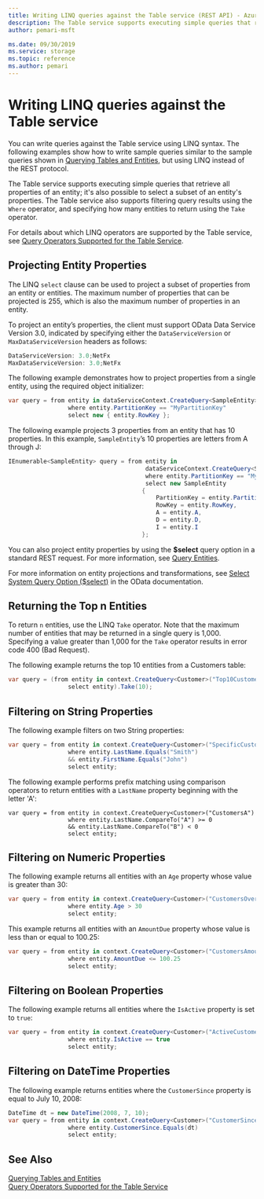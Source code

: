 ```yaml
---
title: Writing LINQ queries against the Table service (REST API) - Azure Storage
description: The Table service supports executing simple queries that retrieve all properties of an entity; it's also possible to select a subset of an entity's properties. The Table service also supports filtering query results using the `Where` operator, and specifying how many entities to return using the `Take` operator. You can write queries against the Table service using LINQ syntax.
author: pemari-msft

ms.date: 09/30/2019
ms.service: storage
ms.topic: reference
ms.author: pemari
---
```


# Writing LINQ queries against the Table service

You can write queries against the Table service using LINQ syntax. The following examples show how to write sample queries similar to the sample queries shown in [Querying Tables and Entities](Querying-Tables-and-Entities.md), but using LINQ instead of the REST protocol.  
  
The Table service supports executing simple queries that retrieve all properties of an entity; it's also possible to select a subset of an entity's properties. The Table service also supports filtering query results using the `Where` operator, and specifying how many entities to return using the `Take` operator.  
  
For details about which LINQ operators are supported by the Table service, see [Query Operators Supported for the Table Service](Query-Operators-Supported-for-the-Table-Service.md).  
  
## Projecting Entity Properties  
 The LINQ `select` clause can be used to project a subset of properties from an entity or entities. The maximum number of properties that can be projected is 255, which is also the maximum number of properties in an entity.  
  
 To project an entity’s properties, the client must support OData Data Service Version 3.0, indicated by specifying either the `DataServiceVersion` or `MaxDataServiceVersion` headers as follows:  
  
```c#  
DataServiceVersion: 3.0;NetFx  
MaxDataServiceVersion: 3.0;NetFx  
```  
  
 The following example demonstrates how to project properties from a single entity, using the required object initializer:  
  
```c#  
var query = from entity in dataServiceContext.CreateQuery<SampleEntity>(tableName)  
                 where entity.PartitionKey == "MyPartitionKey"  
                 select new { entity.RowKey };  
```  
  
 The following example projects 3 properties from an entity that has 10 properties. In this example, `SampleEntity`’s 10 properties are letters from A through J:  
  
```c#  
IEnumerable<SampleEntity> query = from entity in  
                                       dataServiceContext.CreateQuery<SampleEntity>(tableName)  
                                       where entity.PartitionKey == "MyPartitionKey"  
                                       select new SampleEntity  
                                      {  
                                          PartitionKey = entity.PartitionKey,  
                                          RowKey = entity.RowKey,  
                                          A = entity.A,  
                                          D = entity.D,  
                                          I = entity.I  
                                      };  
```  
    
 You can also project entity properties by using the **$select** query option in a standard REST request. For more information, see [Query Entities](Query-Entities.md).  
  
 For more information on entity projections and transformations, see [Select System Query Option ($select)](https://www.odata.org/) in the OData documentation.  
  
## Returning the Top n Entities  
 To return `n` entities, use the LINQ `Take` operator. Note that the maximum number of entities that may be returned in a single query is 1,000. Specifying a value greater than 1,000 for the `Take` operator results in error code 400 (Bad Request).  
  
 The following example returns the top 10 entities from a Customers table:  
  
```c#  
var query = (from entity in context.CreateQuery<Customer>("Top10Customers")  
                 select entity).Take(10);  
```  
  
## Filtering on String Properties  
 The following example filters on two String properties:  
  
```c#  
var query = from entity in context.CreateQuery<Customer>("SpecificCustomer")  
                 where entity.LastName.Equals("Smith")  
                 && entity.FirstName.Equals("John")  
                 select entity;  
```  
  
 The following example performs prefix matching using comparison operators to return entities with a `LastName` property beginning with the letter 'A':  
  
```ecmascript  
var query = from entity in context.CreateQuery<Customer>("CustomersA")  
                 where entity.LastName.CompareTo("A") >= 0  
                 && entity.LastName.CompareTo("B") < 0  
                 select entity;  
```  
  
## Filtering on Numeric Properties  
 The following example returns all entities with an `Age` property whose value is greater than 30:  
  
```c#  
var query = from entity in context.CreateQuery<Customer>("CustomersOver30")  
                 where entity.Age > 30  
                 select entity;  
```  
  
 This example returns all entities with an `AmountDue` property whose value is less than or equal to 100.25:  
  
```c#  
var query = from entity in context.CreateQuery<Customer>("CustomersAmountDue")  
                 where entity.AmountDue <= 100.25  
                 select entity;  
```  
  
## Filtering on Boolean Properties  
 The following example returns all entities where the `IsActive` property is set to `true`:  
  
```c#  
var query = from entity in context.CreateQuery<Customer>("ActiveCustomers")  
                 where entity.IsActive == true  
                 select entity;  
```  
  
## Filtering on DateTime Properties  
 The following example returns entities where the `CustomerSince` property is equal to July 10, 2008:  
  
```c#  
DateTime dt = new DateTime(2008, 7, 10);  
var query = from entity in context.CreateQuery<Customer>("CustomerSince")  
                 where entity.CustomerSince.Equals(dt)  
                 select entity;  
```  
  
## See Also  
 [Querying Tables and Entities](Querying-Tables-and-Entities.md)   
 [Query Operators Supported for the Table Service](Query-Operators-Supported-for-the-Table-Service.md)
